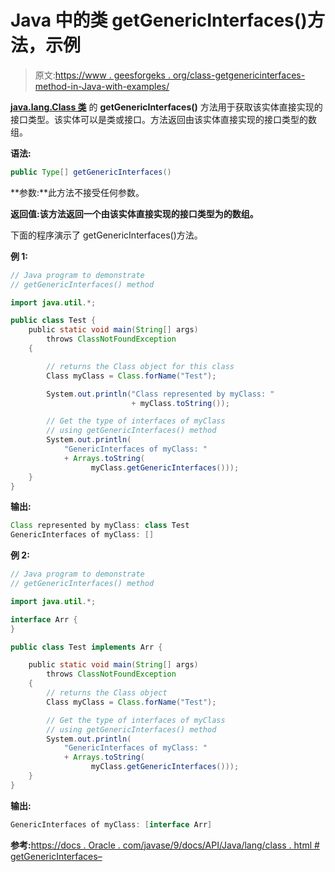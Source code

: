 # Java 中的类 getGenericInterfaces()方法，示例

> 原文:[https://www . geesforgeks . org/class-getgenericinterfaces-method-in-Java-with-examples/](https://www.geeksforgeeks.org/class-getgenericinterfaces-method-in-java-with-examples/)

**[java.lang.Class 类](https://www.geeksforgeeks.org/java-lang-class-class-java-set-1/)** 的 **getGenericInterfaces()** 方法用于获取该实体直接实现的接口类型。该实体可以是类或接口。方法返回由该实体直接实现的接口类型的数组。

**语法:**

```java
public Type[] getGenericInterfaces()

```

**参数:**此方法不接受任何参数。

**返回值:**该方法返回一个由该实体直接实现的接口类型为的**数组。**

下面的程序演示了 getGenericInterfaces()方法。

**例 1:**

```java
// Java program to demonstrate
// getGenericInterfaces() method

import java.util.*;

public class Test {
    public static void main(String[] args)
        throws ClassNotFoundException
    {

        // returns the Class object for this class
        Class myClass = Class.forName("Test");

        System.out.println("Class represented by myClass: "
                           + myClass.toString());

        // Get the type of interfaces of myClass
        // using getGenericInterfaces() method
        System.out.println(
            "GenericInterfaces of myClass: "
            + Arrays.toString(
                  myClass.getGenericInterfaces()));
    }
}
```

**输出:**

```java
Class represented by myClass: class Test
GenericInterfaces of myClass: []

```

**例 2:**

```java
// Java program to demonstrate
// getGenericInterfaces() method

import java.util.*;

interface Arr {
}

public class Test implements Arr {

    public static void main(String[] args)
        throws ClassNotFoundException
    {
        // returns the Class object
        Class myClass = Class.forName("Test");

        // Get the type of interfaces of myClass
        // using getGenericInterfaces() method
        System.out.println(
            "GenericInterfaces of myClass: "
            + Arrays.toString(
                  myClass.getGenericInterfaces()));
    }
}
```

**输出:**

```java
GenericInterfaces of myClass: [interface Arr]

```

**参考:**[https://docs . Oracle . com/javase/9/docs/API/Java/lang/class . html # getGenericInterfaces–](https://docs.oracle.com/javase/9/docs/api/java/lang/Class.html#getGenericInterfaces--)